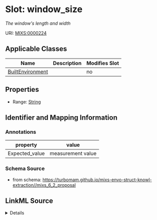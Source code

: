 # Slot: window_size


_The window's length and width_



URI: [MIXS:0000224](https://w3id.org/mixs/0000224)



<!-- no inheritance hierarchy -->




## Applicable Classes

| Name | Description | Modifies Slot |
| --- | --- | --- |
[BuiltEnvironment](BuiltEnvironment.md) |  |  no  |







## Properties

* Range: [String](String.md)





## Identifier and Mapping Information





### Annotations

| property | value |
| --- | --- |
| Expected_value | measurement value || Preferred_unit | inch, meter |



### Schema Source


* from schema: https://turbomam.github.io/mixs-envo-struct-knowl-extraction//mixs_6_2_proposal




## LinkML Source

<details>
```yaml
name: window_size
annotations:
  Expected_value:
    tag: Expected_value
    value: measurement value
  Preferred_unit:
    tag: Preferred_unit
    value: inch, meter
description: The window's length and width
title: window area/size
notes:
- window
from_schema: https://turbomam.github.io/mixs-envo-struct-knowl-extraction//mixs_6_2_proposal
rank: 1000
string_serialization: '{float} {unit} x {float} {unit}'
slot_uri: MIXS:0000224
multivalued: false
alias: window_size
domain_of:
- BuiltEnvironment
range: string
required: false
recommended: false

```
</details>